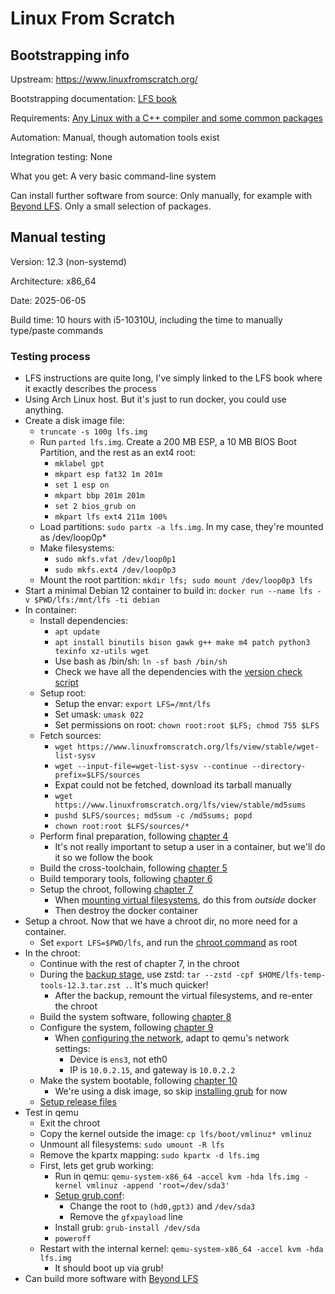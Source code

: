 # Linux From Scratch

## Bootstrapping info

Upstream: https://www.linuxfromscratch.org/

Bootstrapping documentation: [LFS book](https://www.linuxfromscratch.org/lfs/view/stable/)

Requirements: [Any Linux with a C++ compiler and some common packages](https://www.linuxfromscratch.org/lfs/view/stable/chapter02/hostreqs.html)

Automation: Manual, though automation tools exist

Integration testing: None

What you get: A very basic command-line system

Can install further software from source: Only manually, for example with [Beyond LFS](https://www.linuxfromscratch.org/blfs/). Only a small selection of packages.

## Manual testing

Version: 12.3 (non-systemd)

Architecture: x86_64 

Date: 2025-06-05

Build time: 10 hours with i5-10310U, including the time to manually type/paste commands

### Testing process

* LFS instructions are quite long, I've simply linked to the LFS book where it exactly describes the process
* Using Arch Linux host. But it's just to run docker, you could use anything.
* Create a disk image file:
    * `truncate -s 100g lfs.img`
    * Run `parted lfs.img`. Create a 200 MB ESP, a 10 MB BIOS Boot Partition, and the rest as an ext4 root:
        * `mklabel gpt`
        * `mkpart esp fat32 1m 201m`
        * `set 1 esp on`
        * `mkpart bbp 201m 201m`
        * `set 2 bios_grub on`
        * `mkpart lfs ext4 211m 100%`
    * Load partitions: `sudo partx -a lfs.img`. In my case, they're mounted as /dev/loop0p*
    * Make filesystems:
        * `sudo mkfs.vfat /dev/loop0p1`
        * `sudo mkfs.ext4 /dev/loop0p3`
    * Mount the root partition: `mkdir lfs; sudo mount /dev/loop0p3 lfs`
* Start a minimal Debian 12 container to build in: `docker run --name lfs -v $PWD/lfs:/mnt/lfs -ti debian`
* In container:
    * Install dependencies:
        * `apt update`
        * `apt install binutils bison gawk g++ make m4 patch python3 texinfo xz-utils wget`
        * Use bash as /bin/sh: `ln -sf bash /bin/sh`
        * Check we have all the dependencies with the [version check script](https://www.linuxfromscratch.org/lfs/view/stable/chapter02/hostreqs.html)
    * Setup root:
        * Setup the envar: `export LFS=/mnt/lfs`
        * Set umask: `umask 022`
        * Set permissions on root: `chown root:root $LFS; chmod 755 $LFS`
    * Fetch sources:
        * `wget https://www.linuxfromscratch.org/lfs/view/stable/wget-list-sysv`
        * `wget --input-file=wget-list-sysv --continue --directory-prefix=$LFS/sources`
        * Expat could not be fetched, download its tarball manually
        * `wget https://www.linuxfromscratch.org/lfs/view/stable/md5sums`
        * `pushd $LFS/sources; md5sum -c /md5sums; popd`
        * `chown root:root $LFS/sources/*`
    * Perform final preparation, following [chapter 4](https://www.linuxfromscratch.org/lfs/view/stable/chapter04/chapter04.html)
        * It's not really important to setup a user in a container, but we'll do it so we follow the book
    * Build the cross-toolchain, following [chapter 5](https://www.linuxfromscratch.org/lfs/view/stable/chapter05/chapter05.html)
    * Build temporary tools, following [chapter 6](https://www.linuxfromscratch.org/lfs/view/stable/chapter06/chapter06.html)
    * Setup the chroot, following [chapter 7](https://www.linuxfromscratch.org/lfs/view/stable/chapter07/introduction.html)
        * When [mounting virtual filesystems](https://www.linuxfromscratch.org/lfs/view/stable/chapter07/kernfs.html), do this from _outside_ docker
        * Then destroy the docker container
* Setup a chroot. Now that we have a chroot dir, no more need for a container.
    * Set `export LFS=$PWD/lfs`, and run the [chroot command](https://www.linuxfromscratch.org/lfs/view/stable/chapter07/chroot.html) as root
* In the chroot:
    * Continue with the rest of chapter 7, in the chroot
    * During the [backup stage](https://www.linuxfromscratch.org/lfs/view/stable/chapter07/cleanup.html), use zstd: `tar --zstd -cpf $HOME/lfs-temp-tools-12.3.tar.zst .`. It's much quicker!
        * After the backup, remount the virtual filesystems, and re-enter the chroot
    * Build the system software, following [chapter 8](https://www.linuxfromscratch.org/lfs/view/stable/chapter08/chapter08.html)
    * Configure the system, following [chapter 9](https://www.linuxfromscratch.org/lfs/view/stable/chapter09/chapter09.html)
        * When [configuring the network](https://www.linuxfromscratch.org/lfs/view/stable/chapter09/network.html), adapt to qemu's network settings:
            * Device is `ens3`, not eth0
            * IP is `10.0.2.15`, and gateway is `10.0.2.2`
    * Make the system bootable, following [chapter 10](https://www.linuxfromscratch.org/lfs/view/stable/chapter10/chapter10.html)
        * We're using a disk image, so skip [installing grub](https://www.linuxfromscratch.org/lfs/view/stable/chapter10/grub.html) for now
    * [Setup release files](https://www.linuxfromscratch.org/lfs/view/stable/chapter11/theend.html)
* Test in qemu
    * Exit the chroot
    * Copy the kernel outside the image: `cp lfs/boot/vmlinuz* vmlinuz`
    * Unmount all filesystems: `sudo umount -R lfs`
    * Remove the kpartx mapping: `sudo kpartx -d lfs.img`
    * First, lets get grub working:
        * Run in qemu: `qemu-system-x86_64 -accel kvm -hda lfs.img -kernel vmlinuz -append 'root=/dev/sda3'`
        * [Setup grub.conf](https://www.linuxfromscratch.org/lfs/view/stable/chapter10/grub.html#grub-cfg):
            * Change the root to `(hd0,gpt3)` and `/dev/sda3`
            * Remove the `gfxpayload` line
        * Install grub: `grub-install /dev/sda`
        * `poweroff`
    * Restart with the internal kernel: `qemu-system-x86_64 -accel kvm -hda lfs.img`
        * It should boot up via grub!
* Can build more software with [Beyond LFS](https://www.linuxfromscratch.org/blfs/view/stable/)
